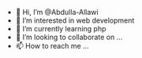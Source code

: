 - 👋 Hi, I’m @Abdulla-Allawi
- 👀 I’m interested in web development
- 🌱 I’m currently learning php
- 💞️ I’m looking to collaborate on ...
- 📫 How to reach me ...

<!---
Abdulla-Allawi/Abdulla-Allawi is a ✨ special ✨ repository because its `README.md` (this file) appears on your GitHub profile.
You can click the Preview link to take a look at your changes.
--->
